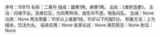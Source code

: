 序号：10970
名称：二黄丹
组成：雄黄1两，麻黄1两。
出处：《瘄疹选要》。
主治：闷瘄不出，及瘄已见，为风寒所闭，或伤冷不透，喘急闷乱。
加减：None
功效：None
用法用量：10岁以上者服1钱，10岁以下的服5分。
制备方法：上为细末，饮汤为丸。
临床应用：None
各家论述：None
用药禁忌：None
附注：None
